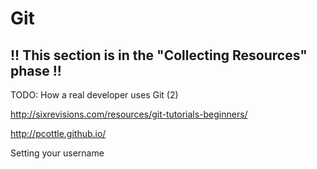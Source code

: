 # Git

## !! This section is in the "Collecting Resources" phase !!

TODO: How a real developer uses Git (2)

http://sixrevisions.com/resources/git-tutorials-beginners/

http://pcottle.github.io/

Setting your username